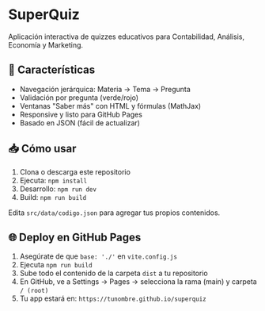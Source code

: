 # SuperQuiz

Aplicación interactiva de quizzes educativos para Contabilidad, Análisis, Economía y Marketing.

## 🚀 Características
- Navegación jerárquica: Materia → Tema → Pregunta
- Validación por pregunta (verde/rojo)
- Ventanas "Saber más" con HTML y fórmulas (MathJax)
- Responsive y listo para GitHub Pages
- Basado en JSON (fácil de actualizar)

## 📥 Cómo usar

1. Clona o descarga este repositorio
2. Ejecuta: `npm install`
3. Desarrollo: `npm run dev`
4. Build: `npm run build`

Edita `src/data/codigo.json` para agregar tus propios contenidos.

## 🌐 Deploy en GitHub Pages

1. Asegúrate de que `base: './'` en `vite.config.js`
2. Ejecuta `npm run build`
3. Sube todo el contenido de la carpeta `dist` a tu repositorio
4. En GitHub, ve a Settings → Pages → selecciona la rama (main) y carpeta `/ (root)`
5. Tu app estará en: `https://tunombre.github.io/superquiz`
